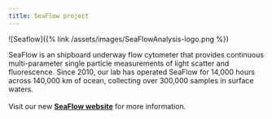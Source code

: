 ```yaml
---
title: SeaFlow project
---
```

![Seaflow]({% link /assets/images/SeaFlowAnalysis-logo.png %})

SeaFlow is an shipboard underway flow cytometer that provides continuous multi-parameter single particle measurements of light scatter and fluorescence. Since 2010, our lab has operated SeaFlow for 14,000 hours across 140,000 km of ocean, collecting over 300,000 samples in surface waters.<br/><br/>
Visit our new **[SeaFlow website](https://seaflow.netlify.com/)** for more information.
